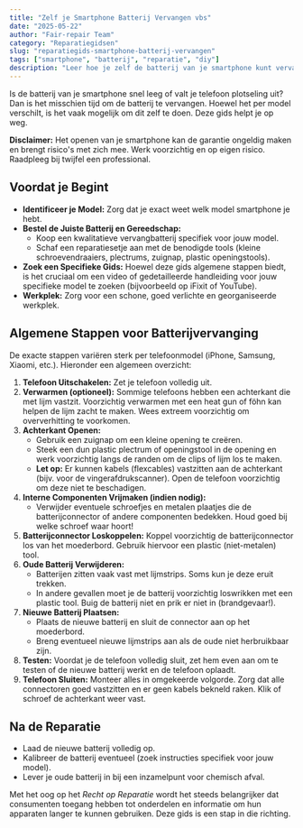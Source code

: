 ```yaml
---
title: "Zelf je Smartphone Batterij Vervangen vbs"
date: "2025-05-22"
author: "Fair-repair Team"
category: "Reparatiegidsen"
slug: "reparatiegids-smartphone-batterij-vervangen"
tags: ["smartphone", "batterij", "reparatie", "diy"]
description: "Leer hoe je zelf de batterij van je smartphone kunt vervangen en bespaar op reparatiekosten. Volg onze gedetailleerde gids."
---
```


Is de batterij van je smartphone snel leeg of valt je telefoon plotseling uit? Dan is het misschien tijd om de batterij te vervangen. Hoewel het per model verschilt, is het vaak mogelijk om dit zelf te doen. Deze gids helpt je op weg.

**Disclaimer:** Het openen van je smartphone kan de garantie ongeldig maken en brengt risico's met zich mee. Werk voorzichtig en op eigen risico. Raadpleeg bij twijfel een professional.

## Voordat je Begint

- **Identificeer je Model:** Zorg dat je exact weet welk model smartphone je hebt.
- **Bestel de Juiste Batterij en Gereedschap:**
  - Koop een kwalitatieve vervangbatterij specifiek voor jouw model.
  - Schaf een reparatiesetje aan met de benodigde tools (kleine schroevendraaiers, plectrums, zuignap, plastic openingstools).
- **Zoek een Specifieke Gids:** Hoewel deze gids algemene stappen biedt, is het cruciaal om een video of gedetailleerde handleiding voor jouw specifieke model te zoeken (bijvoorbeeld op iFixit of YouTube).
- **Werkplek:** Zorg voor een schone, goed verlichte en georganiseerde werkplek.

## Algemene Stappen voor Batterijvervanging

De exacte stappen variëren sterk per telefoonmodel (iPhone, Samsung, Xiaomi, etc.). Hieronder een algemeen overzicht:

1. **Telefoon Uitschakelen:** Zet je telefoon volledig uit.
2. **Verwarmen (optioneel):** Sommige telefoons hebben een achterkant die met lijm vastzit. Voorzichtig verwarmen met een heat gun of föhn kan helpen de lijm zacht te maken. Wees extreem voorzichtig om oververhitting te voorkomen.
3. **Achterkant Openen:**
   - Gebruik een zuignap om een kleine opening te creëren.
   - Steek een dun plastic plectrum of openingstool in de opening en werk voorzichtig langs de randen om de clips of lijm los te maken.
   - **Let op:** Er kunnen kabels (flexcables) vastzitten aan de achterkant (bijv. voor de vingerafdrukscanner). Open de telefoon voorzichtig om deze niet te beschadigen.
4. **Interne Componenten Vrijmaken (indien nodig):**
   - Verwijder eventuele schroefjes en metalen plaatjes die de batterijconnector of andere componenten bedekken. Houd goed bij welke schroef waar hoort!
5. **Batterijconnector Loskoppelen:** Koppel voorzichtig de batterijconnector los van het moederbord. Gebruik hiervoor een plastic (niet-metalen) tool.
6. **Oude Batterij Verwijderen:**
   - Batterijen zitten vaak vast met lijmstrips. Soms kun je deze eruit trekken.
   - In andere gevallen moet je de batterij voorzichtig loswrikken met een plastic tool. Buig de batterij niet en prik er niet in (brandgevaar!).
7. **Nieuwe Batterij Plaatsen:**
   - Plaats de nieuwe batterij en sluit de connector aan op het moederbord.
   - Breng eventueel nieuwe lijmstrips aan als de oude niet herbruikbaar zijn.
8. **Testen:** Voordat je de telefoon volledig sluit, zet hem even aan om te testen of de nieuwe batterij werkt en de telefoon oplaadt.
9. **Telefoon Sluiten:** Monteer alles in omgekeerde volgorde. Zorg dat alle connectoren goed vastzitten en er geen kabels bekneld raken. Klik of schroef de achterkant weer vast.

## Na de Reparatie

- Laad de nieuwe batterij volledig op.
- Kalibreer de batterij eventueel (zoek instructies specifiek voor jouw model).
- Lever je oude batterij in bij een inzamelpunt voor chemisch afval.

Met het oog op het _Recht op Reparatie_ wordt het steeds belangrijker dat consumenten toegang hebben tot onderdelen en informatie om hun apparaten langer te kunnen gebruiken. Deze gids is een stap in die richting.
